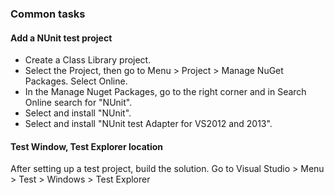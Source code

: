 ### Common tasks



#### Add a NUnit test project

- Create a Class Library project.
- Select the Project, then go to Menu > Project > Manage NuGet Packages. Select Online.
- In the Manage Nuget Packages, go to the right corner and in Search Online search for "NUnit".
- Select and install "NUnit".
- Select and install "NUnit test Adapter for VS2012 and 2013".

#### Test Window, Test Explorer location
After setting up a test project, build the solution. Go to Visual Studio > Menu > Test > Windows > Test Explorer